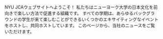 NYU JCAウェブサイトへようこそ！ 私たちはニューヨーク大学の日本文化を前向きで楽しい方法で促進する組織です。 すべての学期は、あらゆるバックグラウンドの学生が来て楽しむことができるいくつかのエキサイティングなイベントをホストし、共同ホストしています。
このページから、当社のニュースをご覧いただけます。